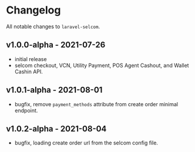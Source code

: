 # Changelog

All notable changes to `laravel-selcom`.

## v1.0.0-alpha - 2021-07-26

- initial release
- selcom checkout, VCN, Utility Payment, POS Agent Cashout,
  and Wallet Cashin API.

## v1.0.1-alpha - 2021-08-01

- bugfix, remove `payment_methods` attribute from create order minimal endpoint.

## v1.0.2-alpha - 2021-08-04

- bugfix, loading create order url from the selcom config file.

